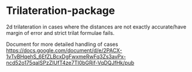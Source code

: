 # Trilateration-package
2d trilateration in cases where the distances are not exactly accurate/have margin of error and strict trilat formulae fails. 

Document for more detailed handling of cases
https://docs.google.com/document/d/e/2PACX-1vTvBHqehS_6EfZLBcxDgFwxmeRwFq3Zs3avPx-ncd52o175qaISPzZIUfT4ze7TI0bGRif-VqDQJfHk/pub
